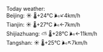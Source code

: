 Today weather:  
Beijing: ☀️ 🌡️+24°C 🌬️↙4km/h  
Tianjin: ☀️ 🌡️+27°C 🌬️←7km/h  
Shijiazhuang: ⛅️  🌡️+28°C 🌬️←11km/h  
Tangshan: ☀️ 🌡️+25°C 🌬️↖7km/h  
